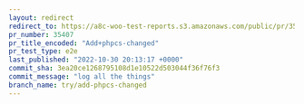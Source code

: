 ```yaml
---
layout: redirect
redirect_to: https://a8c-woo-test-reports.s3.amazonaws.com/public/pr/35407/e2e/index.html
pr_number: 35407
pr_title_encoded: "Add+phpcs-changed"
pr_test_type: e2e
last_published: "2022-10-30 20:13:17 +0000"
commit_sha: 3ea20ce1268795108d1e10522d503044f36f76f3
commit_message: "log all the things"
branch_name: try/add-phpcs-changed
---
```

